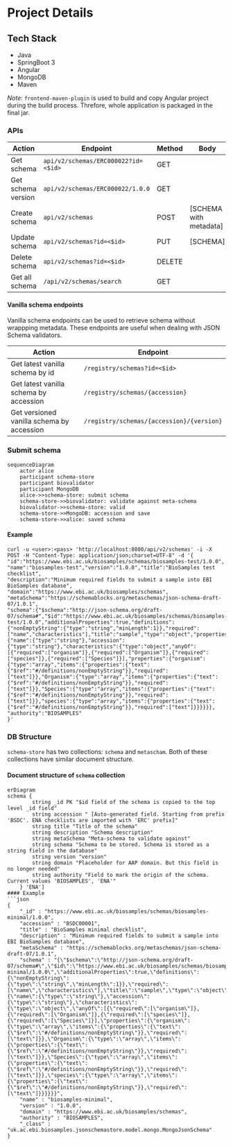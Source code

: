 # Project Details

## Tech Stack
- Java
- SpringBoot 3
- Angular
- MongoDB
- Maven

*Note*: 
`frontend-maven-plugin` is used to build and copy Angular project during the build process. Threfore, whole application is packaged in the final jar. 


### APIs
| Action             | Endpoint                            | Method | Body     |
|--------------------|-------------------------------------|--------|----------|
| Get schema         | `api/v2/schemas/ERC000022?id=<$id>` | GET    |          |
| Get schema version | `api/v2/schemas/ERC000022/1.0.0`    | GET    |          |
| Create schema      | `api/v2/schemas`                    | POST   | [SCHEMA with metadata] |
| Update schema      | `api/v2/schemas?id=<$id>`           | PUT    | [SCHEMA] |
| Delete schema      | `api/v2/schemas?id=<$id>`           | DELETE |          |
| Get all schema     | `/api/v2/schemas/search`            | GET    |          | 
  
#### Vanilla schema endpoints
Vanilla schema endpoints can be used to retrieve schema without wrappping metadata. These endpoints are useful when dealing with JSON Schema validators. 

| Action                                    | Endpoint                                  |
|-------------------------------------------|-------------------------------------------|
| Get latest vanilla schema by id           | `/registry/schemas?id=<$id>`              |
| Get latest vanilla schema by accession    | `/registry/schemas/{accession}`           |
| Get versioned vanilla schema by accession | `/registry/schemas/{accession}/{version}` | 


### Submit schema
```mermaid
sequenceDiagram
    actor alice
    participant schema-store
    participant biovalidator
    participant MongoDB
    alice->>schema-store: submit schema
    schema-store->>biovalidator: validate against meta-schema
    biovalidator->>schema-store: valid
    schema-store->>MongoDB: accession and save
    schema-store->>alice: saved schema
```
#### Example
```shell
curl -u <user>:<pass> 'http://localhost:8080/api/v2/schemas' -i -X POST -H "Content-Type: application/json;charset=UTF-8" -d '{
"id":"https://www.ebi.ac.uk/biosamples/schemas/biosamples-test/1.0.0",
"name":"biosamples-test","version":"1.0.0","title":"BioSamples test checklist",
"description":"Minimum required fields to submit a sample into EBI BioSamples database",
"domain":"https://www.ebi.ac.uk/biosamples/schemas",
"metaSchema":"https://schemablocks.org/metaschemas/json-schema-draft-07/1.0.1",
"schema":{"$schema":"http://json-schema.org/draft-07/schema#","$id":"https://www.ebi.ac.uk/biosamples/schemas/biosamples-test/1.0.0","additionalProperties":true,"definitions":{"nonEmptyString":{"type":"string","minLength":1}},"required":["name","characteristics"],"title":"sample","type":"object","properties":{"name":{"type":"string"},"accession":{"type":"string"},"characteristics":{"type":"object","anyOf":[{"required":["organism"]},{"required":["Organism"]},{"required":["species"]},{"required":["Species"]}],"properties":{"organism":{"type":"array","items":{"properties":{"text":{"$ref":"#/definitions/nonEmptyString"}},"required":["text"]}},"Organism":{"type":"array","items":{"properties":{"text":{"$ref":"#/definitions/nonEmptyString"}},"required":["text"]}},"Species":{"type":"array","items":{"properties":{"text":{"$ref":"#/definitions/nonEmptyString"}},"required":["text"]}},"species":{"type":"array","items":{"properties":{"text":{"$ref":"#/definitions/nonEmptyString"}},"required":["text"]}}}}}},
"authority":"BIOSAMPLES"
}'
```

### DB Structure
`schema-store` has two collections: `schema` and `metascham`. Both of these collections have similar document structure. 
#### Document structure of `schema` collection 
```mermaid
erDiagram
schema {
        string _id PK "$id field of the schema is copied to the top level _id field"
        string accession " [Auto-generated field. Starting from prefix 'BSDC'. ENA checklists are imported with 'ERC' prefix]"
        string title "Title of the schema"
        string description "Schema description"
        string metaSchema "Meta-schema to validate against"
        string schema "Schema to be stored. Schema is stored as a string field in the database"
        string version "version"
        string domain "Placeholder for AAP domain. But this field is no longer needed"
        string authority "Field to mark the origin of the schema. Current values 'BIOSAMPLES', 'ENA'"
    } 'ENA']
#### Example
```json
{
    "_id" : "https://www.ebi.ac.uk/biosamples/schemas/biosamples-minimal/1.0.0",
    "accession" : "BSDC00001",
    "title" : "BioSamples minimal checklist",
    "description" : "Minimum required fields to submit a sample into EBI BioSamples database",
    "metaSchema" : "https://schemablocks.org/metaschemas/json-schema-draft-07/1.0.1",
    "schema" : "{\"$schema\":\"http://json-schema.org/draft-07/schema#\",\"$id\":\"https://www.ebi.ac.uk/biosamples/schemas/biosamples-minimal/1.0.0\",\"additionalProperties\":true,\"definitions\":{\"nonEmptyString\":{\"type\":\"string\",\"minLength\":1}},\"required\":[\"name\",\"characteristics\"],\"title\":\"sample\",\"type\":\"object\",\"properties\":{\"name\":{\"type\":\"string\"},\"accession\":{\"type\":\"string\"},\"characteristics\":{\"type\":\"object\",\"anyOf\":[{\"required\":[\"organism\"]},{\"required\":[\"Organism\"]},{\"required\":[\"species\"]},{\"required\":[\"Species\"]}],\"properties\":{\"organism\":{\"type\":\"array\",\"items\":{\"properties\":{\"text\":{\"$ref\":\"#/definitions/nonEmptyString\"}},\"required\":[\"text\"]}},\"Organism\":{\"type\":\"array\",\"items\":{\"properties\":{\"text\":{\"$ref\":\"#/definitions/nonEmptyString\"}},\"required\":[\"text\"]}},\"Species\":{\"type\":\"array\",\"items\":{\"properties\":{\"text\":{\"$ref\":\"#/definitions/nonEmptyString\"}},\"required\":[\"text\"]}},\"species\":{\"type\":\"array\",\"items\":{\"properties\":{\"text\":{\"$ref\":\"#/definitions/nonEmptyString\"}},\"required\":[\"text\"]}}}}}}",
    "name" : "biosamples-minimal",
    "version" : "1.0.0",
    "domain" : "https://www.ebi.ac.uk/biosamples/schemas",
    "authority" : "BIOSAMPLES",
    "_class" : "uk.ac.ebi.biosamples.jsonschemastore.model.mongo.MongoJsonSchema"
}
```

